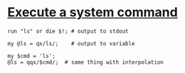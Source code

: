 [1]: http://rosettacode.org/wiki/Execute_a_system_command

# [Execute a system command][1]

```perl6
run "ls" or die $!; # output to stdout
 
my @ls = qx/ls/;    # output to variable
 
my $cmd = 'ls';
@ls = qqx/$cmd/;  # same thing with interpolation
```